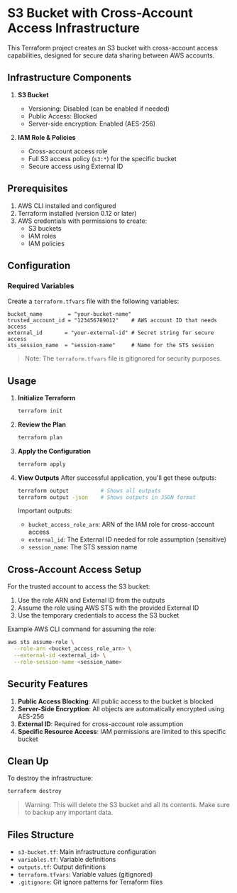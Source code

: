 # S3 Bucket with Cross-Account Access Infrastructure

This Terraform project creates an S3 bucket with cross-account access capabilities, designed for secure data sharing between AWS accounts.

## Infrastructure Components

1. **S3 Bucket**
   - Versioning: Disabled (can be enabled if needed)
   - Public Access: Blocked
   - Server-side encryption: Enabled (AES-256)

2. **IAM Role & Policies**
   - Cross-account access role
   - Full S3 access policy (`s3:*`) for the specific bucket
   - Secure access using External ID

## Prerequisites

1. AWS CLI installed and configured
2. Terraform installed (version 0.12 or later)
3. AWS credentials with permissions to create:
   - S3 buckets
   - IAM roles
   - IAM policies

## Configuration

### Required Variables

Create a `terraform.tfvars` file with the following variables:

```hcl
bucket_name        = "your-bucket-name"
trusted_account_id = "123456789012"    # AWS account ID that needs access
external_id       = "your-external-id" # Secret string for secure access
sts_session_name  = "session-name"     # Name for the STS session
```

> Note: The `terraform.tfvars` file is gitignored for security purposes.

## Usage

1. **Initialize Terraform**

   ```bash
   terraform init
   ```

2. **Review the Plan**

   ```bash
   terraform plan
   ```

3. **Apply the Configuration**

   ```bash
   terraform apply
   ```

4. **View Outputs**
   After successful application, you'll get these outputs:

   ```bash
   terraform output          # Shows all outputs
   terraform output -json    # Shows outputs in JSON format
   ```

   Important outputs:
   - `bucket_access_role_arn`: ARN of the IAM role for cross-account access
   - `external_id`: The External ID needed for role assumption (sensitive)
   - `session_name`: The STS session name

## Cross-Account Access Setup

For the trusted account to access the S3 bucket:

1. Use the role ARN and External ID from the outputs
2. Assume the role using AWS STS with the provided External ID
3. Use the temporary credentials to access the S3 bucket

Example AWS CLI command for assuming the role:

```bash
aws sts assume-role \
  --role-arn <bucket_access_role_arn> \
  --external-id <external_id> \
  --role-session-name <session_name>
```

## Security Features

1. **Public Access Blocking**: All public access to the bucket is blocked
2. **Server-Side Encryption**: All objects are automatically encrypted using AES-256
3. **External ID**: Required for cross-account role assumption
4. **Specific Resource Access**: IAM permissions are limited to this specific bucket

## Clean Up

To destroy the infrastructure:

```bash
terraform destroy
```

> Warning: This will delete the S3 bucket and all its contents. Make sure to backup any important data.

## Files Structure

- `s3-bucket.tf`: Main infrastructure configuration
- `variables.tf`: Variable definitions
- `outputs.tf`: Output definitions
- `terraform.tfvars`: Variable values (gitignored)
- `.gitignore`: Git ignore patterns for Terraform files
